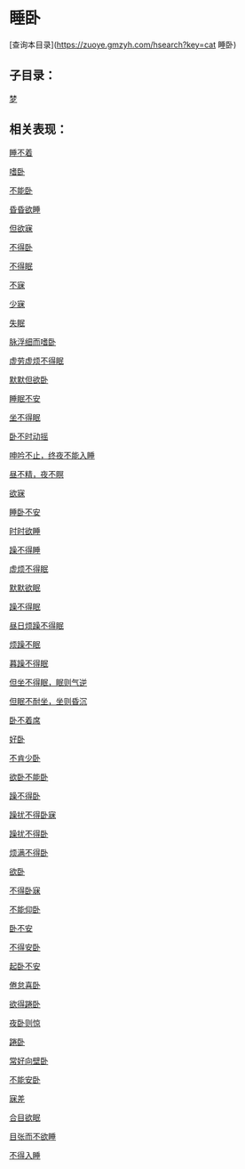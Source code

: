 # 睡卧
[查询本目录](https://zuoye.gmzyh.com/hsearch?key=cat 睡卧)

## 子目录：
[梦](https://www.gmzyjc.com/read/biaoxian/cat_梦.md)
## 相关表现：

[睡不着](https://zuoye.gmzyh.com/search?key=睡不着)
[嗜卧](https://zuoye.gmzyh.com/search?key=嗜卧)
[不能卧](https://zuoye.gmzyh.com/search?key=不能卧)
[昏昏欲睡](https://zuoye.gmzyh.com/search?key=昏昏欲睡)
[但欲寐](https://zuoye.gmzyh.com/search?key=但欲寐)
[不得卧](https://zuoye.gmzyh.com/search?key=不得卧)
[不得眠](https://zuoye.gmzyh.com/search?key=不得眠)
[不寐](https://zuoye.gmzyh.com/search?key=不寐)
[少寐](https://zuoye.gmzyh.com/search?key=少寐)
[失眠](https://zuoye.gmzyh.com/search?key=失眠)
[脉浮细而嗜卧](https://zuoye.gmzyh.com/search?key=脉浮细而嗜卧)
[虚劳虚烦不得眠](https://zuoye.gmzyh.com/search?key=虚劳虚烦不得眠)
[默默但欲卧](https://zuoye.gmzyh.com/search?key=默默但欲卧)
[睡眠不安](https://zuoye.gmzyh.com/search?key=睡眠不安)
[坐不得眠](https://zuoye.gmzyh.com/search?key=坐不得眠)
[卧不时动摇](https://zuoye.gmzyh.com/search?key=卧不时动摇)
[呻吟不止，终夜不能入睡](https://zuoye.gmzyh.com/search?key=呻吟不止，终夜不能入睡)
[昼不精，夜不瞑](https://zuoye.gmzyh.com/search?key=昼不精，夜不瞑)
[欲寐](https://zuoye.gmzyh.com/search?key=欲寐)
[睡卧不安](https://zuoye.gmzyh.com/search?key=睡卧不安)
[时时欲睡](https://zuoye.gmzyh.com/search?key=时时欲睡)
[躁不得睡](https://zuoye.gmzyh.com/search?key=躁不得睡)
[虚烦不得眠](https://zuoye.gmzyh.com/search?key=虚烦不得眠)
[默默欲眠](https://zuoye.gmzyh.com/search?key=默默欲眠)
[躁不得眠](https://zuoye.gmzyh.com/search?key=躁不得眠)
[昼日烦躁不得眠](https://zuoye.gmzyh.com/search?key=昼日烦躁不得眠)
[烦躁不眠](https://zuoye.gmzyh.com/search?key=烦躁不眠)
[暮躁不得眠](https://zuoye.gmzyh.com/search?key=暮躁不得眠)
[但坐不得眠，眠则气逆](https://zuoye.gmzyh.com/search?key=但坐不得眠，眠则气逆)
[但眠不耐坐，坐则昏沉](https://zuoye.gmzyh.com/search?key=但眠不耐坐，坐则昏沉)
[卧不着席](https://zuoye.gmzyh.com/search?key=卧不着席)
[好卧](https://zuoye.gmzyh.com/search?key=好卧)
[不肯少卧](https://zuoye.gmzyh.com/search?key=不肯少卧)
[欲卧不能卧](https://zuoye.gmzyh.com/search?key=欲卧不能卧)
[躁不得卧](https://zuoye.gmzyh.com/search?key=躁不得卧)
[躁扰不得卧寐](https://zuoye.gmzyh.com/search?key=躁扰不得卧寐)
[躁扰不得卧](https://zuoye.gmzyh.com/search?key=躁扰不得卧)
[烦满不得卧](https://zuoye.gmzyh.com/search?key=烦满不得卧)
[欲卧](https://zuoye.gmzyh.com/search?key=欲卧)
[不得卧寐](https://zuoye.gmzyh.com/search?key=不得卧寐)
[不能仰卧](https://zuoye.gmzyh.com/search?key=不能仰卧)
[卧不安](https://zuoye.gmzyh.com/search?key=卧不安)
[不得安卧](https://zuoye.gmzyh.com/search?key=不得安卧)
[起卧不安](https://zuoye.gmzyh.com/search?key=起卧不安)
[倦怠喜卧](https://zuoye.gmzyh.com/search?key=倦怠喜卧)
[欲得踡卧](https://zuoye.gmzyh.com/search?key=欲得踡卧)
[夜卧则惊](https://zuoye.gmzyh.com/search?key=夜卧则惊)
[踡卧](https://zuoye.gmzyh.com/search?key=踡卧)
[常好向壁卧](https://zuoye.gmzyh.com/search?key=常好向壁卧)
[不能安卧](https://zuoye.gmzyh.com/search?key=不能安卧)
[寐差](https://zuoye.gmzyh.com/search?key=寐差)
[合目欲眠](https://zuoye.gmzyh.com/search?key=合目欲眠)
[目张而不欲睡](https://zuoye.gmzyh.com/search?key=目张而不欲睡)
[不得入睡](https://zuoye.gmzyh.com/search?key=不得入睡)